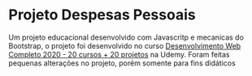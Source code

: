 # Projeto Despesas Pessoais

Um projeto educacional desenvolvido com Javascritp e mecanicas do Bootstrap, o projeto foi desenvolvido no curso [Desenvolvimento Web Completo 2020 - 20 cursos + 20 projetos](https://www.udemy.com/course/web-completo/) na Udemy. Foram feitas pequenas alterações no projeto, porém somente para fins didáticos